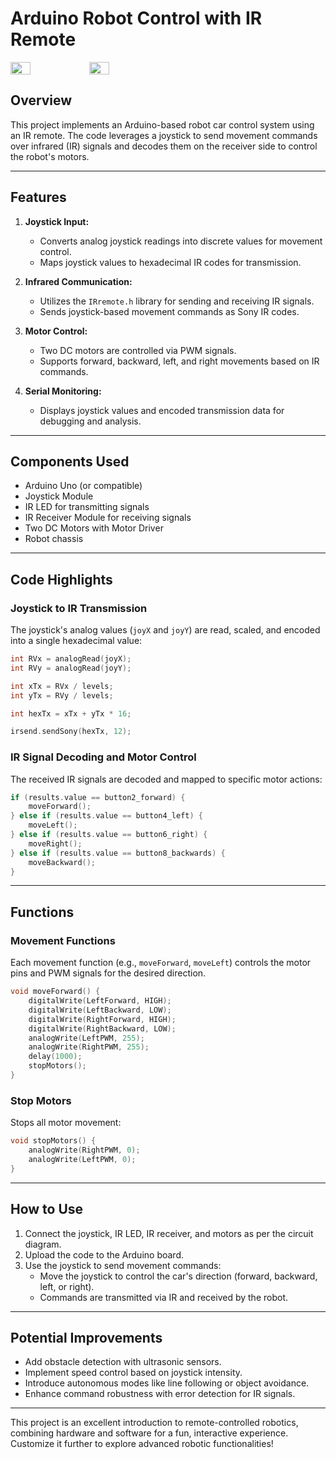 # Arduino Robot Control with IR Remote

<div style="display: flex;">
  <img src="car-and-IR-receiver_1.jpg" width="25%">
  <img src="car-and-IR-receiver_2.jpg" width="25%">
</div>


## Overview
This project implements an Arduino-based robot car control system using an IR remote. The code leverages a joystick to send movement commands over infrared (IR) signals and decodes them on the receiver side to control the robot's motors.

---

## Features
1. **Joystick Input:**  
   - Converts analog joystick readings into discrete values for movement control.
   - Maps joystick values to hexadecimal IR codes for transmission.

2. **Infrared Communication:**  
   - Utilizes the `IRremote.h` library for sending and receiving IR signals.
   - Sends joystick-based movement commands as Sony IR codes.

3. **Motor Control:**  
   - Two DC motors are controlled via PWM signals.
   - Supports forward, backward, left, and right movements based on IR commands.

4. **Serial Monitoring:**  
   - Displays joystick values and encoded transmission data for debugging and analysis.

---

## Components Used
- Arduino Uno (or compatible)
- Joystick Module
- IR LED for transmitting signals
- IR Receiver Module for receiving signals
- Two DC Motors with Motor Driver
- Robot chassis

---

## Code Highlights

### Joystick to IR Transmission
The joystick's analog values (`joyX` and `joyY`) are read, scaled, and encoded into a single hexadecimal value:
```cpp
int RVx = analogRead(joyX);
int RVy = analogRead(joyY);

int xTx = RVx / levels;
int yTx = RVy / levels;

int hexTx = xTx + yTx * 16;

irsend.sendSony(hexTx, 12);
```

### IR Signal Decoding and Motor Control
The received IR signals are decoded and mapped to specific motor actions:
```cpp
if (results.value == button2_forward) {
    moveForward();
} else if (results.value == button4_left) {
    moveLeft();
} else if (results.value == button6_right) {
    moveRight();
} else if (results.value == button8_backwards) {
    moveBackward();
}
```

---

## Functions
### Movement Functions
Each movement function (e.g., `moveForward`, `moveLeft`) controls the motor pins and PWM signals for the desired direction.
```cpp
void moveForward() {
    digitalWrite(LeftForward, HIGH);
    digitalWrite(LeftBackward, LOW);
    digitalWrite(RightForward, HIGH);
    digitalWrite(RightBackward, LOW);
    analogWrite(LeftPWM, 255);
    analogWrite(RightPWM, 255);
    delay(1000);
    stopMotors();
}
```

### Stop Motors
Stops all motor movement:
```cpp
void stopMotors() {
    analogWrite(RightPWM, 0);
    analogWrite(LeftPWM, 0);
}
```

---

## How to Use
1. Connect the joystick, IR LED, IR receiver, and motors as per the circuit diagram.
2. Upload the code to the Arduino board.
3. Use the joystick to send movement commands:
   - Move the joystick to control the car's direction (forward, backward, left, or right).
   - Commands are transmitted via IR and received by the robot.

---

## Potential Improvements
- Add obstacle detection with ultrasonic sensors.
- Implement speed control based on joystick intensity.
- Introduce autonomous modes like line following or object avoidance.
- Enhance command robustness with error detection for IR signals.

---

This project is an excellent introduction to remote-controlled robotics, combining hardware and software for a fun, interactive experience. Customize it further to explore advanced robotic functionalities!
